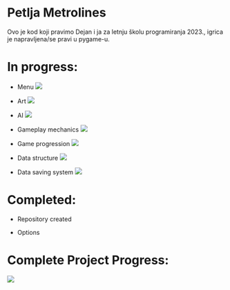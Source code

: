# Petlja Metrolines

Ovo je kod koji pravimo Dejan i ja za letnju školu programiranja 2023., igrica je napravljena/se pravi u pygame-u.


# In progress:
* Menu
![](https://geps.dev/progress/90)

* Art
![](https://geps.dev/progress/53)

* AI
![](https://geps.dev/progress/0)

* Gameplay mechanics
![](https://geps.dev/progress/40)

* Game progression
![](https://geps.dev/progress/0)

* Data structure
![](https://geps.dev/progress/30)

* Data saving system
![](https://geps.dev/progress/0)

# Completed:

* Repository created

* Options

# Complete Project Progress:

![](https://geps.dev/progress/45)
